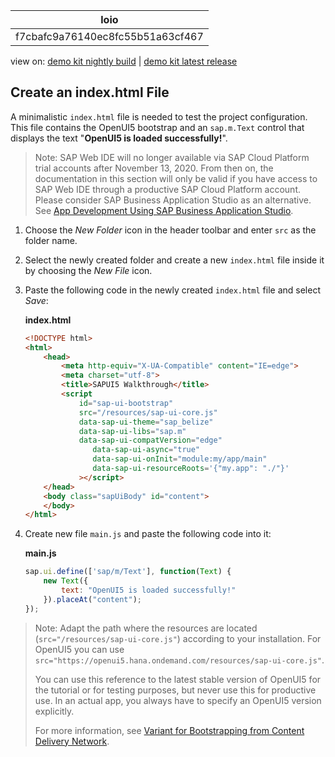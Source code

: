 <!-- loiof7cbafc9a76140ec8fc55b51a63cf467 -->

| loio |
| -----|
| f7cbafc9a76140ec8fc55b51a63cf467 |

<div id="loio">

view on: [demo kit nightly build](https://openui5nightly.hana.ondemand.com/#/topic/f7cbafc9a76140ec8fc55b51a63cf467) | [demo kit latest release](https://openui5.hana.ondemand.com/#/topic/f7cbafc9a76140ec8fc55b51a63cf467)</div>

## Create an index.html File

A minimalistic `index.html` file is needed to test the project configuration. This file contains the OpenUI5 bootstrap and an `sap.m.Text` control that displays the text "**OpenUI5 is loaded successfully!**".

> Note:
> SAP Web IDE will no longer available via SAP Cloud Platform trial accounts after November 13, 2020. From then on, the documentation in this section will only be valid if you have access to SAP Web IDE through a productive SAP Cloud Platform account. Please consider SAP Business Application Studio as an alternative. See [App Development Using SAP Business Application Studio](App_Development_Using_SAP_Business_Application_Studio_6bbad66.md).
> 
> 

1.  Choose the *New Folder* icon in the header toolbar and enter `src` as the folder name.
2.  Select the newly created folder and create a new `index.html` file inside it by choosing the *New File* icon.
3.  Paste the following code in the newly created `index.html` file and select *Save*:

    **index.html**

    ``` html
    <!DOCTYPE html>
    <html>
    	<head>
    		<meta http-equiv="X-UA-Compatible" content="IE=edge">
    		<meta charset="utf-8">
    		<title>SAPUI5 Walkthrough</title>
    		<script
    			id="sap-ui-bootstrap"
    			src="/resources/sap-ui-core.js"
    			data-sap-ui-theme="sap_belize"
    			data-sap-ui-libs="sap.m"
    			data-sap-ui-compatVersion="edge"
                   data-sap-ui-async="true"
                   data-sap-ui-onInit="module:my/app/main"
                   data-sap-ui-resourceRoots='{"my.app": "./"}'
     			></script>
    	</head>
    	<body class="sapUiBody" id="content">
    	</body>
    </html>
    ```

4.  Create new file `main.js` and paste the following code into it:

    **main.js**

    ``` js
    sap.ui.define(['sap/m/Text'], function(Text) {
        new Text({
            text: "OpenUI5 is loaded successfully!"
        }).placeAt("content");
    });
    ```


> Note:
> Adapt the path where the resources are located \(`src="/resources/sap-ui-core.js"`\) according to your installation. For OpenUI5 you can use `src="https://openui5.hana.ondemand.com/resources/sap-ui-core.js"`.
> 
> You can use this reference to the latest stable version of OpenUI5 for the tutorial or for testing purposes, but never use this for productive use. In an actual app, you always have to specify an OpenUI5 version explicitly.
> 
> For more information, see [Variant for Bootstrapping from Content Delivery Network](Variant_for_Bootstrapping_from_Content_Delivery_Network_2d3eb2f.md).
> 
> 

